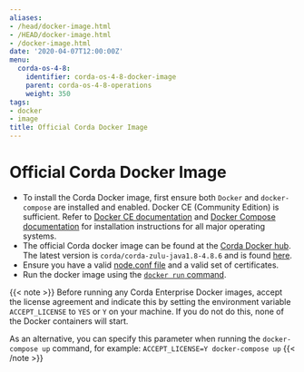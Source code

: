 ```yaml
---
aliases:
- /head/docker-image.html
- /HEAD/docker-image.html
- /docker-image.html
date: '2020-04-07T12:00:00Z'
menu:
  corda-os-4-8:
    identifier: corda-os-4-8-docker-image
    parent: corda-os-4-8-operations
    weight: 350
tags:
- docker
- image
title: Official Corda Docker Image
---
```



# Official Corda Docker Image

* To install the Corda Docker image, first ensure both `Docker` and `docker-compose` are installed and enabled. Docker CE (Community Edition) is sufficient. Refer to [Docker CE documentation](https://www.docker.com/community-edition)
    and [Docker Compose documentation](https://docs.docker.com/compose/install/) for installation instructions for all major operating systems.
* The official Corda docker image can be found at the [Corda Docker hub](https://hub.docker.com/u/corda). The latest version is `corda/corda-zulu-java1.8-4.8.6` and is found [here](https://hub.docker.com/r/corda/corda-zulu-java1.8-4.8.6).
* Ensure you have a valid [node.conf file](../../../../../en/platform/corda/4.8/open-source/node-database-tables.md) and a valid set of certificates.
* Run the docker image using the [`docker run` command](https://docs.docker.com/engine/reference/commandline/run/).

{{< note >}}
Before running any Corda Enterprise Docker images, accept the license agreement and indicate this by setting the environment variable `ACCEPT_LICENSE` to `YES` or `Y` on your machine. If you do not do this, none of the Docker containers will start.

As an alternative, you can specify this parameter when running the `docker-compose up` command, for example:
`ACCEPT_LICENSE=Y docker-compose up`
{{< /note >}}
